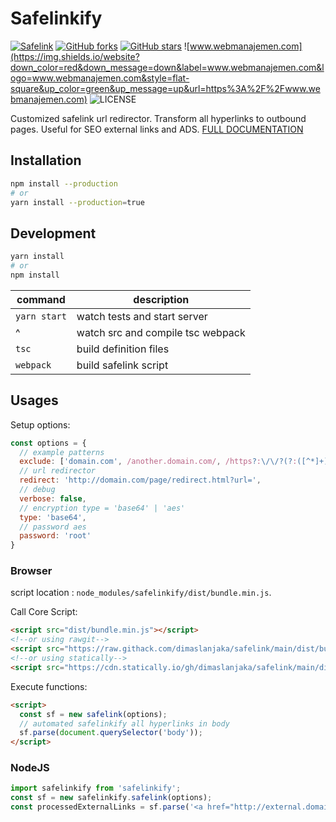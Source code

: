 # Safelinkify

[![Safelink](https://github.com/dimaslanjaka/safelink/actions/workflows/safelink.yml/badge.svg)](https://github.com/dimaslanjaka/safelink/actions/workflows/safelink.yml) [![GitHub forks](https://img.shields.io/github/forks/dimaslanjaka/safelink?style=flat-square)](https://github.com/dimaslanjaka/safelink/network) [![GitHub stars](https://img.shields.io/github/stars/dimaslanjaka/safelink?style=flat-square)](https://github.com/dimaslanjaka/safelink/stargazers) ![www.webmanajemen.com](https://img.shields.io/website?down_color=red&down_message=down&label=www.webmanajemen.com&logo=www.webmanajemen.com&style=flat-square&up_color=green&up_message=up&url=https%3A%2F%2Fwww.webmanajemen.com) ![LICENSE](https://img.shields.io/npm/l/safelinkify?style=flat-square)

Customized safelink url redirector. Transform all hyperlinks to outbound pages. Useful for SEO external links and ADS. [FULL DOCUMENTATION](https://www.webmanajemen.com/safelink/index.html)

## Installation

```bash
npm install --production
# or
yarn install --production=true
```

## Development

```bash
yarn install
# or
npm install
```

| command      | description                       |
| ------------ | --------------------------------- |
| `yarn start` | watch tests and start server      |
| ^ | watch src and compile tsc webpack |
| `tsc`        | build definition files            |
| `webpack`    | build safelink script             |

## Usages
Setup options:
```js
const options = {
  // example patterns
  exclude: ['domain.com', /another.domain.com/, /https?:\/\/?(?:([^*]+)\.)?webmanajemen\.com/],
  // url redirector
  redirect: 'http://domain.com/page/redirect.html?url=',
  // debug
  verbose: false,
  // encryption type = 'base64' | 'aes'
  type: 'base64',
  // password aes
  password: 'root'
}
```
### Browser
script location : `node_modules/safelinkify/dist/bundle.min.js`.

Call Core Script:
```html
<script src="dist/bundle.min.js"></script>
<!--or using rawgit-->
<script src="https://raw.githack.com/dimaslanjaka/safelink/main/dist/bundle.min.js"></script>
<!--or using statically-->
<script src="https://cdn.statically.io/gh/dimaslanjaka/safelink/main/dist/bundle.min.js"></script>
```

Execute functions:
```html
<script>
  const sf = new safelink(options);
  // automated safelinkify all hyperlinks in body
  sf.parse(document.querySelector('body'));
</script>
```
### NodeJS
```ts
import safelinkify from 'safelinkify';
const sf = new safelinkify.safelink(options);
const processedExternalLinks = sf.parse('<a href="http://external.domain.com>external</a>');
```